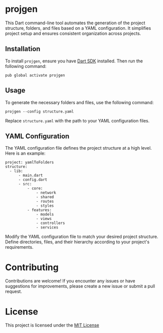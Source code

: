 # projgen

This Dart command-line tool automates the generation of the project structure, folders, and files based on a YAML configuration. It simplifies project setup and ensures consistent organization across projects.

## Installation

To install `projgen`, ensure you have [Dart SDK](https://dart.dev/get-dart) installed. Then run the following command:

`pub global activate projgen`

## Usage

To generate the necessary folders and files, use the following command:

`projgen --config structure.yaml`

Replace `structure.yaml` with the path to your YAML configuration files.

## YAML Configuration

The YAML configuration file defines the project structure at a high level. Here is an example:

```
project: yamlToFolders
structure:
  - lib:
      - main.dart
      - config.dart
      - src:
          - core:
              - network
              - shared
              - routes
              - styles
          - features:
              - models
              - views
              - controllers
              - services
```

Modify the YAML configuration file to match your desired project structure. Define directories, files, and their hierarchy according to your project's requirements.

# Contributing

Contributions are welcome! If you encounter any issues or have suggestions for improvements, please create a new issue or submit a pull request.

# License

This project is licensed under the [MIT License](https://opensource.org/license/mit/)
